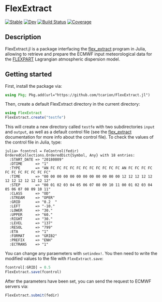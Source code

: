 # FlexExtract

[![Stable](https://img.shields.io/badge/docs-stable-blue.svg)](https://tcarion.github.io/FlexExtract.jl/stable/)
[![Dev](https://img.shields.io/badge/docs-dev-blue.svg)](https://tcarion.github.io/FlexExtract.jl/dev/)
[![Build Status](https://github.com/tcarion/FlexExtract.jl/actions/workflows/CI.yml/badge.svg?branch=main)](https://github.com/tcarion/FlexExtract.jl/actions/workflows/CI.yml?query=branch%3Amain)
[![Coverage](https://codecov.io/gh/tcarion/FlexExtract.jl/branch/main/graph/badge.svg)](https://codecov.io/gh/tcarion/FlexExtract.jl)

## Description
FlexExtract.jl is a package interfacing the [flex_extract](https://www.flexpart.eu/flex_extract/) program in Julia, allowing to retrieve and prepare the ECMWF input meteorological data for the [FLEXPART](https://www.flexpart.eu/) Lagrangian atmospheric dispersion model.

## Getting started
First, install the package via:

```julia
using Pkg; Pkg.add(url="https://github.com/tcarion/FlexExtract.jl")
```

Then, create a default FlexExtract directory in the current directory:

```julia
using FlexExtract
FlexExtract.create("testfe")
```

This will create a new directory called `testfe` with two subdirectories `input` and `output`, as well as a default control file (see the [flex_extract](https://www.flexpart.eu/flex_extract/) documentation for more info about the control file). To check the values of the control file in Julia, type:

```julia-repl
julia> fcontrol = FeControl(fedir)
OrderedCollections.OrderedDict{Symbol, Any} with 18 entries:
  :START_DATE => "20180809"
  :DTIME      => "1"
  :TYPE       => "AN FC FC FC FC FC FC FC FC FC FC FC AN FC FC FC FC FC FC FC FC FC FC FC"
  :TIME       => "00 00 00 00 00 00 00 00 00 00 00 00 12 12 12 12 12 12 12 12 12 12 12 12"
  :STEP       => "00 01 02 03 04 05 06 07 08 09 10 11 00 01 02 03 04 05 06 07 08 09 10 11"
  :CLASS      => "OD"
  :STREAM     => "OPER"
  :GRID       => "0.2  "
  :LEFT       => "-10."
  :LOWER      => "30."
  :UPPER      => "60."
  :RIGHT      => "30."
  :LEVEL      => "137"
  :RESOL      => "799"
  :ETA        => "1"
  :FORMAT     => "GRIB2"
  :PREFIX     => "ENH"
  :ECTRANS    => "1"
```

You can change any paraemeters with `setindex!`. You then need to write the modified values to the file with `FlexExtract.save`:

```julia
fcontrol[:GRID] = 0.5
FlexExtract.save(fcontrol)
```

After the parameters have been set, you can send the request to ECMWF servers via:

```julia
FlexExtract.submit(fedir)
```